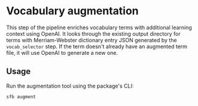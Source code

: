 # Vocabulary augmentation

This step of the pipeline enriches vocabulary terms with additional learning context using OpenAI. It looks through the existing output directory for terms with Merriam-Webster dictionary entry JSON generated by the `vocab_selector` step. If the term doesn't already have an augmented term file, it will use OpenAI to generate a new one.

## Usage

Run the augmentation tool using the package's CLI:
```bash
sfb augment
```